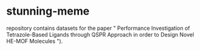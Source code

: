 # stunning-meme
repository contains datasets for the paper " Performance Investigation of Tetrazole-Based Ligands through QSPR Approach in order to Design Novel HE-MOF Molecules ").
